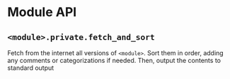 # Module API

## `<module>.private.fetch_and_sort`

Fetch from the internet all versions of `<module>`. Sort them in order, adding any comments or categorizations if needed. Then, output the contents to standard output
